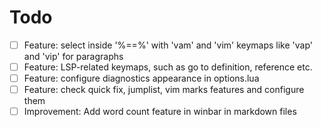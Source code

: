 # Todo

- [ ] Feature: select inside '%==%' with 'vam' and 'vim' keymaps like 'vap' and 'vip' for paragraphs
- [ ] Feature: LSP-related keymaps, such as go to definition, reference etc.
- [ ] Feature: configure diagnostics appearance in options.lua
- [ ] Feature: check quick fix, jumplist, vim marks features and configure them
- [ ] Improvement: Add word count feature in winbar in markdown files
